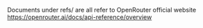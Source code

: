 Documents under refs/ are all refer to OpenRouter official website
https://openrouter.ai/docs/api-reference/overview